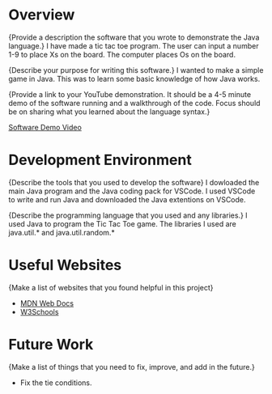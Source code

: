 # Overview
{Provide a description the software that you wrote to demonstrate the Java language.}
I have made a tic tac toe program. The user can input a number 1-9 to place Xs on the board.
The computer places Os on the board. 

{Describe your purpose for writing this software.}
I wanted to make a simple game in Java. This was to learn some basic knowledge of how Java works.

{Provide a link to your YouTube demonstration.  It should be a 4-5 minute demo of the software running and a walkthrough 
of the code. Focus should be on sharing what you learned about the language syntax.}

[Software Demo Video](http://youtube.link.goes.here)

# Development Environment

{Describe the tools that you used to develop the software}
I dowloaded the main Java program and the Java coding pack for VSCode. I used VSCode to write and run Java and downloaded
the Java extentions on VSCode.

{Describe the programming language that you used and any libraries.}
I used Java to program the Tic Tac Toe game. The libraries I used are java.util.* and java.util.random.*

# Useful Websites

{Make a list of websites that you found helpful in this project}
* [MDN Web Docs](https://developer.mozilla.org/en-US/)
* [W3Schools](https://www.w3schools.com/)

# Future Work

{Make a list of things that you need to fix, improve, and add in the future.}
* Fix the tie conditions.